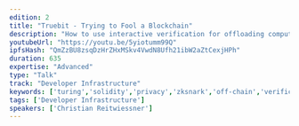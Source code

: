 ```yaml
---
edition: 2
title: "Truebit - Trying to Fool a Blockchain"
description: "How to use interactive verification for offloading computations, providing help in scaling and giving a proper incentivisation scheme for doing computationally-intensive work."
youtubeUrl: "https://youtu.be/5yiotumm99Q"
ipfsHash: "QmZzBU8zsqDzHrZHxMSkv4VwdN8Ufh21ibW2aZtCexjHPh"
duration: 635
expertise: "Advanced"
type: "Talk"
track: "Developer Infrastructure"
keywords: ['turing','solidity','privacy','zksnark','off-chain','verification','incentivization','trust','scalability','rust','swarm']
tags: ['Developer Infrastructure']
speakers: ['Christian Reitwiessner']
---
```

